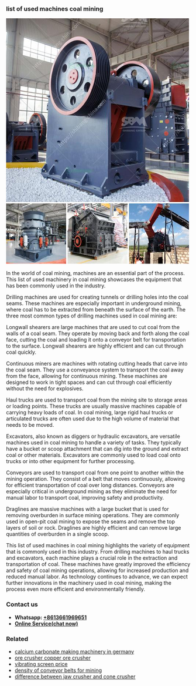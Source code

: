 <h3>list of used machines coal mining</h3><img src='1702950155.jpg' alt=''><p>In the world of coal mining, machines are an essential part of the process. This list of used machinery in coal mining showcases the equipment that has been commonly used in the industry.</p><p>Drilling machines are used for creating tunnels or drilling holes into the coal seams. These machines are especially important in underground mining, where coal has to be extracted from beneath the surface of the earth. The three most common types of drilling machines used in coal mining are:</p><p>Longwall shearers are large machines that are used to cut coal from the walls of a coal seam. They operate by moving back and forth along the coal face, cutting the coal and loading it onto a conveyor belt for transportation to the surface. Longwall shearers are highly efficient and can cut through coal quickly.</p><p>Continuous miners are machines with rotating cutting heads that carve into the coal seam. They use a conveyance system to transport the coal away from the face, allowing for continuous mining. These machines are designed to work in tight spaces and can cut through coal efficiently without the need for explosives.</p><p>Haul trucks are used to transport coal from the mining site to storage areas or loading points. These trucks are usually massive machines capable of carrying heavy loads of coal. In coal mining, large rigid haul trucks or articulated trucks are often used due to the high volume of material that needs to be moved.</p><p>Excavators, also known as diggers or hydraulic excavators, are versatile machines used in coal mining to handle a variety of tasks. They typically have a bucket or scoop attachment that can dig into the ground and extract coal or other materials. Excavators are commonly used to load coal onto trucks or into other equipment for further processing.</p><p>Conveyors are used to transport coal from one point to another within the mining operation. They consist of a belt that moves continuously, allowing for efficient transportation of coal over long distances. Conveyors are especially critical in underground mining as they eliminate the need for manual labor to transport coal, improving safety and productivity.</p><p>Draglines are massive machines with a large bucket that is used for removing overburden in surface mining operations. They are commonly used in open-pit coal mining to expose the seams and remove the top layers of soil or rock. Draglines are highly efficient and can remove large quantities of overburden in a single scoop.</p><p>This list of used machines in coal mining highlights the variety of equipment that is commonly used in this industry. From drilling machines to haul trucks and excavators, each machine plays a crucial role in the extraction and transportation of coal. These machines have greatly improved the efficiency and safety of coal mining operations, allowing for increased production and reduced manual labor. As technology continues to advance, we can expect further innovations in the machinery used in coal mining, making the process even more efficient and environmentally friendly.</p><h3>Contact us</h3><ul><li><strong>Whatsapp:&nbsp;<a href="https://wa.me/8613661969651">+8613661969651</a></strong></li><li><a href="https://swt.shibang-china.com/?git&amp;zhl&amp;list of used machines coal mining"><strong>Online Service(chat now)</strong></a></li></ul><h3>Related</h3><ul><li><a href='calcium carbonate making machinery in germany.md'>calcium carbonate making machinery in germany</a></li><li><a href='ore crusher copper ore crusher.md'>ore crusher copper ore crusher</a></li><li><a href='vibrating screen price.md'>vibrating screen price</a></li><li><a href='density of conveyor belts for mining.md'>density of conveyor belts for mining</a></li><li><a href='difference between jaw crusher and cone crusher.md'>difference between jaw crusher and cone crusher</a></li></ul>